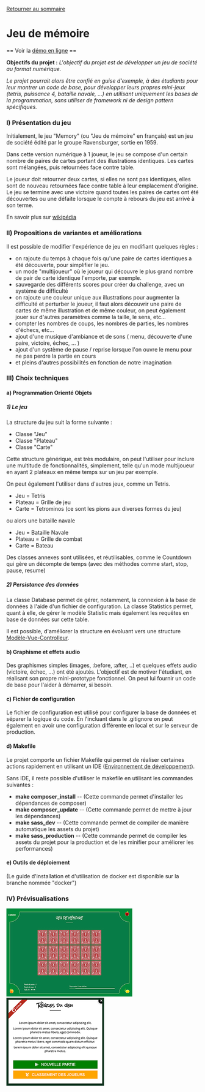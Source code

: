 [Retourner au sommaire](https://github.com/wmalbos/wmalbos/blob/main/README.md)

# Jeu de mémoire

== Voir la [démo en ligne](https://games.wmalbos.fr/memory) ==

**Objectifs du projet :** _L'objectif du projet est de développer un jeu de société au format numérique._ 

_Le projet pourrait alors être confié en guise d'exemple, à des étudiants pour leur montrer un code de base, pour développer leurs propres mini-jeux (tetris, puissance 4, bataille navale, ...) en utilisant uniquement les bases de la programmation, sans utiliser de framework ni de design pattern spécifiques._

### I) Présentation du jeu

Initialement, le jeu "Memory" (ou "Jeu de mémoire" en français) est un jeu de société édité par le groupe Ravensburger, sortie en 1959.

Dans cette version numérique à 1 joueur, le jeu se compose d'un certain nombre de paires de cartes portant des illustrations identiques. Les cartes sont mélangées, puis retournées face contre table.

Le joueur doit retourner deux cartes, si elles ne sont pas identiques, elles sont de nouveau retournées face contre table à leur emplacement d'origine. Le jeu se termine avec une victoire quand toutes les paires de cartes ont été découvertes ou une défaite lorsque le compte à rebours du jeu est arrivé à son terme. 

En savoir plus sur [wikipédia](https://fr.wikipedia.org/wiki/Memory_(jeu))

### II) Propositions de variantes et améliorations

Il est possible de modifier l'expérience de jeu en modifiant quelques règles : 

- on rajoute du temps à chaque fois qu'une paire de cartes identiques a été découverte, pour simplifier le jeu.
- un mode "multijoueur" où le joueur qui découvre le plus grand nombre de pair de carte identique l'emporte, par exemple.
- sauvegarde des différents scores pour créer du challenge, avec un système de difficulté
- on rajoute une couleur unique aux illustrations pour augmenter la difficulté et perturber le joueur, il faut alors découvrir une paire de cartes de même illustration et de même couleur, on peut également jouer sur d'autres paramètres comme la taille, le sens, etc...
- compter les nombres de coups, les nombres de parties, les nombres d'échecs, etc...
- ajout d'une musique d'ambiance et de sons ( menu, découverte d'une paire, victoire, échec, ... )
- ajout d'un système de pause / reprise lorsque l'on ouvre le menu pour ne pas perdre la partie en cours
- et pleins d'autres possibilités en fonction de notre imagination

### III) Choix techniques

#### a) Programmation Orienté Objets
##### 1) Le jeu

La structure du jeu suit la forme suivante : 
- Classe "Jeu"
- Classe "Plateau"
- Classe "Carte"

Cette structure générique, est très modulaire, on peut l'utiliser pour inclure une multitude de fonctionnalités, simplement, telle qu'un mode multijoueur en ayant 2 plateaux en même temps sur un jeu par exemple. 

On peut également l'utiliser dans d'autres jeux, comme un Tetris. 
- Jeu = Tetris
- Plateau = Grille de jeu
- Carte = Tetrominos (ce sont les pions aux diverses formes du jeu)

ou alors une bataille navale
- Jeu = Bataille Navale
- Plateau = Grille de combat
- Carte = Bateau

Des classes annexes sont utilisées, et réutilisables, comme le Countdown qui gère un décompte de temps (avec des méthodes comme start, stop, pause, resume) 

##### 2) Persistance des données
La classe Database permet de gérer, notamment, la connexion à la base de données à l'aide d'un fichier de configuration. 
La classe Statistics permet, quant à elle, de gérer le modèle Statistic mais également les requêtes en base de données sur cette table. 

Il est possible, d'améliorer la structure en évoluant vers une structure [Modèle-Vue-Controlleur](https://fr.wikipedia.org/wiki/Mod%C3%A8le-vue-contr%C3%B4leur).

#### b) Graphisme et effets audio
Des graphismes simples (images, :before, :after, ..) et quelques effets audio (victoire, échec, ...) ont été ajoutés. L'objectif est de motiver l'étudiant, en réalisant son propre mini-prototype fonctionnel. On peut lui fournir un code de base pour l'aider à démarrer, si besoin.

#### c) Fichier de configuration
Le fichier de configuration est utilisé pour configurer la base de données et séparer la logique du code. En l'incluant dans le .gitignore on peut également en avoir une configuration différente en local et sur le serveur de production.

#### d) Makefile
Le projet comporte un fichier Makefile qui permet de réaliser certaines actions rapidement en utilisant un IDE ([Environnement de développement](https://fr.wikipedia.org/wiki/Environnement_de_d%C3%A9veloppement)). 

Sans IDE, il reste possible d'utiliser le makefile en utilisant les commandes suivantes : 

- **make composer_install** -- (Cette commande permet d'installer les dépendances de composer)
- **make composer_update** -- (Cette commande permet de mettre à jour les dépendances)
- **make sass_dev** -- (Cette commande permet de compiler de manière automatique les assets du projet)
- **make sass_production** -- (Cette commande permet de compiler les assets du projet pour la production et de les minifier pour améliorer les performances)

#### e) Outils de déploiement

(Le guide d'installation et d'utilisation de docker est disponible sur la branche nommée "docker")

### IV) Prévisualisations

<p float="center">
<img width="330" src="./docs/screen_1.jpg">
<img width="256" src="./docs/screen_2.jpg">
</p>
